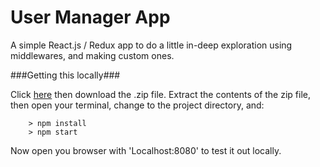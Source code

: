 
# User Manager App

A simple React.js / Redux app to do a little in-deep exploration using middlewares, and making custom ones.

###Getting this locally###

Click [here](https://github.com/Tora1024/User-Manager-App/archive/master.zip) then download the .zip file.  Extract the contents of the zip file, then open your terminal, change to the project directory, and:

```
	> npm install
	> npm start
```

Now open you browser with 'Localhost:8080' to test it out locally.
